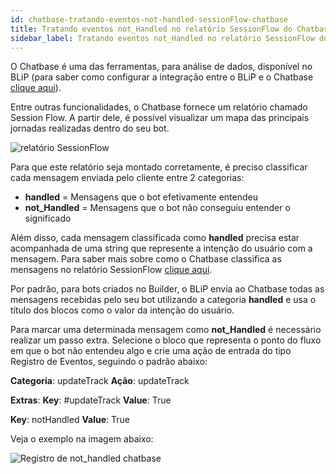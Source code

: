 ```yaml
---
id: chatbase-tratando-eventos-not-handled-sessionFlow-chatbase
title: Tratando eventos not_Handled no relatório SessionFlow do Chatbase
sidebar_label: Tratando eventos not_Handled no relatório SessionFlow do Chatbase
---
```


O Chatbase é uma das ferramentas, para análise de dados, disponível no BLiP (para saber como configurar a integração entre o BLiP e o Chatbase [clique aqui](/docs/analytics/chatbase/chatbase-como-enviar-dados-chatbase)).

Entre outras funcionalidades, o Chatbase fornece um relatório chamado Session Flow. A partir dele, é possível visualizar um mapa das principais jornadas realizadas dentro do seu bot.

![relatório SessionFlow](/img/practice/data-analytics/da-tratando-eventos-not-handled-sessioFlow-chatbase-1.png)<br>

Para que este relatório seja montado corretamente, é preciso classificar cada mensagem enviada pelo cliente entre 2 categorias:

* **handled** = Mensagens que o bot efetivamente entendeu
* **not_Handled** = Mensagens que o bot não conseguiu entender o significado

Além disso, cada mensagem classificada como **handled** precisa estar acompanhada de uma string que represente a intenção do usuário com a mensagem. Para saber mais sobre como o Chatbase classifica as mensagens no relatório SessionFlow [clique aqui](https://chatbase.com/documentation/session-flow).

Por padrão, para bots criados no Builder, o BLiP envia ao Chatbase todas as mensagens recebidas pelo seu bot utilizando a categoria **handled** e usa o título dos blocos como o valor da intenção do usuário.

Para marcar uma determinada mensagem como **not_Handled** é necessário realizar um passo extra. Selecione o bloco que representa o ponto do fluxo em que o bot não entendeu algo e crie uma ação de entrada do tipo Registro de Eventos, seguindo o padrão abaixo:

**Categoria**: updateTrack
**Ação**: updateTrack

**Extras**:
**Key**: #updateTrack
**Value**: True

**Key**: notHandled
**Value**: True

Veja o exemplo na imagem abaixo:

![Registro de not_handled chatbase](/img/practice/data-analytics/da-tratando-eventos-not-handled-sessioFlow-chatbase-2.png)